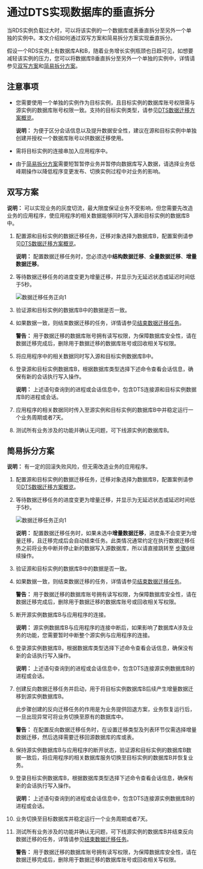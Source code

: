 # 通过DTS实现数据库的垂直拆分

当RDS实例负载过大时，可以将该实例的一个数据库或表垂直拆分至另外一个单独的实例中。本文介绍如何通过双写方案和简易拆分方案实现垂直拆分。

假设一个RDS实例上有数据库A和B，随着业务增长实例瓶颈也日趋可见，如想要减轻该实例的压力，您可以将数据库B垂直拆分至另外一个单独的实例中，详情请参见[双写方案](#section_bih_azz_dp2)和[简易拆分方案](#section_9pu_szd_pt4)。

## 注意事项

-   您需要使用一个单独的实例作为目标实例，且目标实例的数据库账号权限需与源实例的数据库账号权限一致。支持的目标实例类型，请参见[DTS数据迁移方案概览](https://help.aliyun.com/document_detail/125233.html?spm=a2c4g.11186623.2.16.485f569fzM68iw#concept-1130256)。

    **说明：** 为便于区分会话信息以及提升数据安全性，建议在源和目标实例中单独创建并授权一个数据库账号以供数据迁移使用。

-   需将目标实例的连接串加入应用程序中。
-   由于[简易拆分方案](#section_9pu_szd_pt4)需要短暂暂停业务并暂停向数据库写入数据，请选择业务低峰期操作以降低程序变更发布、切换实例过程中对业务的影响。

## 双写方案

**说明：** 可以实现业务的灰度切流，最大限度保证业务不受影响，但您需要先改造业务的应用程序，使应用程序的相关数据能够同时写入源和目标实例的数据库B中。

1.  配置源和目标实例的数据迁移任务，迁移对象选择为数据库B，配置案例请参见[DTS数据迁移方案概览](https://help.aliyun.com/document_detail/125233.html?spm=a2c4g.11186623.2.16.485f569fzM68iw#concept-1130256)。

    **说明：** 配置数据迁移任务时，您必须选中**结构数据迁移**、**全量数据迁移**、**增量数据迁移**。

2.  等待数据迁移任务的进度变更为增量迁移，并显示为无延迟状态或延迟时间低于5秒。

    ![数据迁移任务正向1](https://static-aliyun-doc.oss-accelerate.aliyuncs.com/assets/img/zh-CN/8268143061/p175351.png)

3.  验证源和目标实例的数据库B中的数据是否一致。

4.  如果数据一致，则结束数据迁移的任务，详情请参见[结束数据迁移任务](/intl.zh-CN/数据迁移/迁移任务管理/结束数据迁移任务.md)。

    **警告：** 用于数据迁移的数据库账号拥有读写权限，为保障数据库安全性，请在数据迁移完成后，删除用于数据迁移的数据库账号或回收相关写权限。

5.  将应用程序中的相关数据同时写入源和目标实例数据库B中。

6.  登录源和目标实例数据库B，根据数据库类型选择下述命令查看会话信息，确保有新的会话执行写入操作。



    **说明：** 上述语句查询到的进程或会话信息中，包含DTS连接源和目标实例数据库B的进程或会话。

7.  应用程序的相关数据同时传入至源实例和目标实例的数据库B中并稳定运行一个业务周期或者7天。

8.  测试所有业务涉及的功能并确认无问题，可下线源实例的数据库B。


## 简易拆分方案

**说明：** 有一定的回滚失败风险，但无需改造业务的应用程序。

1.  配置源和目标实例的数据迁移任务，迁移对象选择为数据库B，配置案例请参见[DTS数据迁移方案概览](https://help.aliyun.com/document_detail/125233.html?spm=a2c4g.11186623.2.16.485f569fzM68iw#concept-1130256)。

2.  等待数据迁移任务的进度变更为增量迁移，并显示为无延迟状态或延迟时间低于5秒。

    ![数据迁移任务正向1](https://static-aliyun-doc.oss-accelerate.aliyuncs.com/assets/img/zh-CN/8268143061/p175351.png)

    **说明：** 配置数据迁移任务时，如果未选中**增量数据迁移**，进度条不会变更为增量迁移，且迁移完成后会自动结束任务。此类情况通常约定在执行数据迁移任务之前将业务中断并停止新的数据写入源数据库，所以请直接跳转至 [步骤6](#step_su5_his_p9n)继续操作。

3.  验证源和目标实例的数据库B中的数据是否一致。

4.  如果数据一致，则结束数据迁移的任务，详情请参见[结束数据迁移任务](/intl.zh-CN/数据迁移/迁移任务管理/结束数据迁移任务.md)。

    **警告：** 用于数据迁移的数据库账号拥有读写权限，为保障数据库安全性，请在数据迁移完成后，删除用于数据迁移的数据库账号或回收相关写权限。

5.  断开源实例数据库B与应用程序的连接。

    **说明：** 源实例数据库B与应用程序的连接中断后，如果影响了数据库A涉及业务的功能，您需要暂时中断整个源实例与应用程序的连接。

6.  登录源实例数据库B，根据数据库类型选择下述命令查看会话信息，确保没有新的会话执行写入操作。



    **说明：** 上述语句查询到的进程或会话信息中，包含DTS连接源实例数据库B的进程或会话。

7.  创建反向数据迁移任务并启动，用于将目标实例数据库B后续产生增量数据迁移到源实例数据库B。

    此步骤创建的反向迁移任务的作用是为业务提供回退方案，业务恢复运行后，一旦出现异常可将业务切换至原有的数据库中。

    **警告：** 在配置反向数据迁移任务时，在设置迁移类型及列表环节仅需选择增量数据迁移，然后选择需要迁移回源数据库的库或表。

8.  保持源实例数据库B与应用程序的断开状态，验证源和目标实例的数据库B数据一致后，将应用程序的相关数据库服务切换至目标实例的数据库B并恢复业务。

9.  登录目标实例数据库B，根据数据库类型选择下述命令查看会话信息，确保有新的会话执行写入操作。



    **说明：** 上述语句查询到的进程或会话信息中，包含DTS连接源实例数据库B的进程或会话。

10. 业务切换至目标数据库并稳定运行一个业务周期或者7天。

11. 测试所有业务涉及的功能并确认无问题，可下线源实例的数据库B并结束反向数据迁移的任务，详情请参见[结束数据迁移任务](/intl.zh-CN/数据迁移/迁移任务管理/结束数据迁移任务.md)。

    **警告：** 用于数据迁移的数据库账号拥有读写权限，为保障数据库安全性，请在数据迁移完成后，删除用于数据迁移的数据库账号或回收相关写权限。



